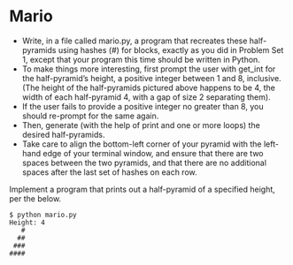 # Mario
- Write, in a file called mario.py, a program that recreates these half-pyramids using hashes (#) for blocks, exactly as you did in Problem Set 1, except that your program this time should be written in Python.
- To make things more interesting, first prompt the user with get_int for the half-pyramid’s height, a positive integer between 1 and 8, inclusive. (The height of the half-pyramids pictured above happens to be 4, the width of each half-pyramid 4, with a gap of size 2 separating them).
- If the user fails to provide a positive integer no greater than 8, you should re-prompt for the same again.
- Then, generate (with the help of print and one or more loops) the desired half-pyramids.
- Take care to align the bottom-left corner of your pyramid with the left-hand edge of your terminal window, and ensure that there are two spaces between the two pyramids, and that there are no additional spaces after the last set of hashes on each row.

Implement a program that prints out a half-pyramid of a specified height, per the below.
```
$ python mario.py
Height: 4
   #
  ##
 ###
####
```
